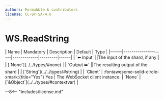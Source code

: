 ```yaml
---
authors: Formabble & contributors
license: CC-BY-SA-4.0
---
```



# WS.ReadString

<div class="sh-parameters" markdown="1">
| Name | Mandatory | Description | Default | Type |
|------|---------------------|-------------|---------|------|
| `⬅️ Input` ||The input of the shard, if any | | [`None`](../../types/#none) |
| `Output ➡️` ||The resulting output of the shard | | [`String`](../../types/#string) |
| `Client` | :fontawesome-solid-circle-xmark:{title="Yes"} Yes  | The WebSocket client instance. | `None` | [`&Object`](../../types/#contextvar) |

</div>



--8<-- "includes/license.md"

